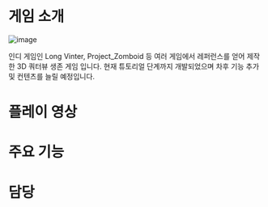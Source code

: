 # 게임 소개
![image](https://github.com/choi-m-09/Zomvinter/assets/80871047/6aab1698-c68c-4319-bffd-a760faa0b63f)


인디 게임인 Long Vinter, Project_Zomboid 등 여러 게임에서 레퍼런스를 얻어 제작한 3D 쿼터뷰 생존 게임 입니다. 현재 튜토리얼 단계까지 개발되었으며 차후 기능 추가 및 컨텐츠를 늘릴 예정입니다.
# 플레이 영상

# 주요 기능

# 담당
